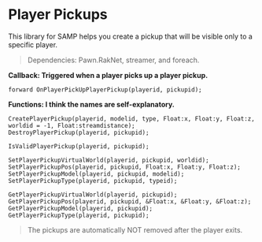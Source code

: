 # Player Pickups
This library for SAMP helps you create a pickup that will be visible only to a specific player.

>Dependencies: Pawn.RakNet, streamer, and foreach.

**Callback: Triggered when a player picks up a player pickup.**
```pawn
forward OnPlayerPickUpPlayerPickup(playerid, pickupid);
```

**Functions: I think the names are self-explanatory.**
```pawn
CreatePlayerPickup(playerid, modelid, type, Float:x, Float:y, Float:z, worldid = -1, Float:streamdistance);
DestroyPlayerPickup(playerid, pickupid);

IsValidPlayerPickup(playerid, pickupid);

SetPlayerPickupVirtualWorld(playerid, pickupid, worldid);
SetPlayerPickupPos(playerid, pickupid, Float:x, Float:y, Float:z);
SetPlayerPickupModel(playerid, pickupid, modelid);
SetPlayerPickupType(playerid, pickupid, typeid);

GetPlayerPickupVirtualWorld(playerid, pickupid);
GetPlayerPickupPos(playerid, pickupid, &Float:x, &Float:y, &Float:z);
GetPlayerPickupModel(playerid, pickupid);
GetPlayerPickupType(playerid, pickupid);
```

>The pickups are automatically NOT removed after the player exits.
